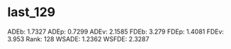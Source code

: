 # last_129

ADEb: 1.7327
ADEp: 0.7299
ADEv: 2.1585
FDEb: 3.279
FDEp: 1.4081
FDEv: 3.953
Rank: 128
WSADE: 1.2362
WSFDE: 2.3287